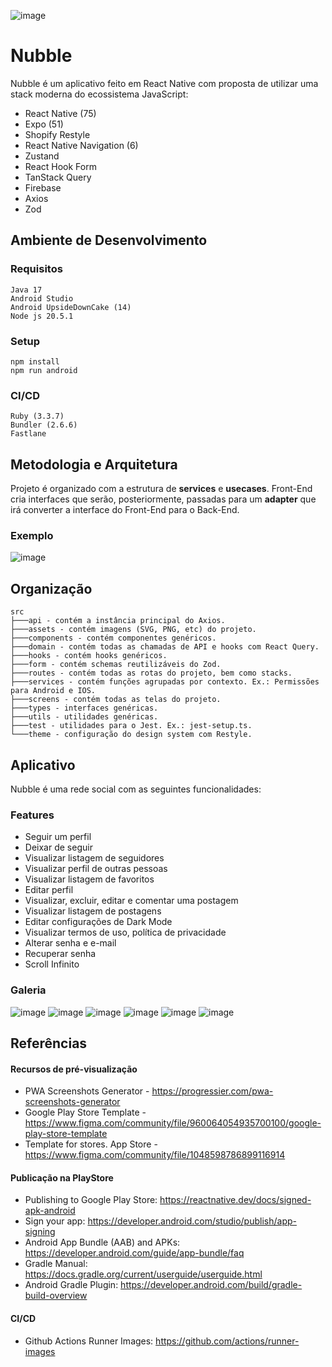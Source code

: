 ![image](https://github.com/user-attachments/assets/4a6a4040-f3b9-4d79-8c9b-e894ae5218f1)

# Nubble

Nubble é um aplicativo feito em React Native com proposta de utilizar uma stack moderna do ecossistema JavaScript:

- React Native (75)
- Expo (51)
- Shopify Restyle
- React Native Navigation (6)
- Zustand
- React Hook Form
- TanStack Query
- Firebase
- Axios
- Zod

## Ambiente de Desenvolvimento

### Requisitos

```
Java 17
Android Studio
Android UpsideDownCake (14)
Node js 20.5.1
```
### Setup

```
npm install
npm run android
```

### CI/CD

```
Ruby (3.3.7)
Bundler (2.6.6)
Fastlane 
```

## Metodologia e Arquitetura

Projeto é organizado com a estrutura de **services** e **usecases**. Front-End cria interfaces que serão, posteriormente, passadas para um **adapter** que irá converter a interface do Front-End para o Back-End.

### Exemplo

![image](https://github.com/user-attachments/assets/546e1382-70b5-4d05-8740-fbfe9f1ead13)

## Organização

```
src
├───api - contém a instância principal do Axios.
├───assets - contém imagens (SVG, PNG, etc) do projeto.
├───components - contém componentes genéricos.
├───domain - contém todas as chamadas de API e hooks com React Query.
├───hooks - contém hooks genéricos.
├───form - contém schemas reutilizáveis do Zod.
├───routes - contém todas as rotas do projeto, bem como stacks.
├───services - contém funções agrupadas por contexto. Ex.: Permissões para Android e IOS.
├───screens - contém todas as telas do projeto.
├───types - interfaces genéricas.
├───utils - utilidades genéricas.
├───test - utilidades para o Jest. Ex.: jest-setup.ts.
└───theme - configuração do design system com Restyle.
```

## Aplicativo

Nubble é uma rede social com as seguintes funcionalidades:

### Features

- Seguir um perfil
- Deixar de seguir
- Visualizar listagem de seguidores
- Visualizar perfil de outras pessoas
- Visualizar listagem de favoritos
- Editar perfil
- Visualizar, excluir, editar e comentar uma postagem
- Visualizar listagem de postagens
- Editar configurações de Dark Mode
- Visualizar termos de uso, política de privacidade
- Alterar senha e e-mail
- Recuperar senha
- Scroll Infinito

### Galeria

![image](https://github.com/user-attachments/assets/8618a40c-c692-4887-8875-730685b049b4)
![image](https://github.com/user-attachments/assets/8a04732c-3587-42b9-90b5-44fb4cb936f8)
![image](https://github.com/user-attachments/assets/36e974ac-0d43-445b-b8ea-95fc627be615)
![image](https://github.com/user-attachments/assets/ca50336b-793d-4cef-8d3b-6543b1740161)
![image](https://github.com/user-attachments/assets/d5404858-6365-4e64-95f8-b4fd7322e440)
![image](https://github.com/user-attachments/assets/683b0096-967c-40bb-8cd6-20058fc8ad02)


## Referências

#### Recursos de pré-visualização

- PWA Screenshots Generator - https://progressier.com/pwa-screenshots-generator
- Google Play Store Template - https://www.figma.com/community/file/960064054935700100/google-play-store-template
- Template for stores. App Store - https://www.figma.com/community/file/1048598786899116914

#### Publicação na PlayStore

- Publishing to Google Play Store: https://reactnative.dev/docs/signed-apk-android
- Sign your app: https://developer.android.com/studio/publish/app-signing
- Android App Bundle (AAB) and APKs: https://developer.android.com/guide/app-bundle/faq
- Gradle Manual: https://docs.gradle.org/current/userguide/userguide.html
- Android Gradle Plugin: https://developer.android.com/build/gradle-build-overview

#### CI/CD
- Github Actions Runner Images: https://github.com/actions/runner-images
